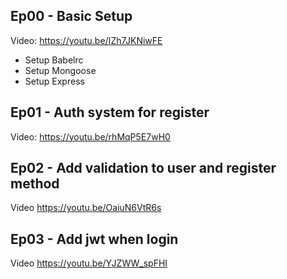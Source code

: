 ## Ep00 - Basic Setup

Video: https://youtu.be/IZh7JKNiwFE

- Setup Babelrc
- Setup Mongoose
- Setup Express

## Ep01 - Auth system for register

Video: https://youtu.be/rhMqP5E7wH0

## Ep02 - Add validation to user and register method

Video https://youtu.be/OaiuN6VtR6s

## Ep03 - Add jwt when login

Video https://youtu.be/YJZWW_spFHI